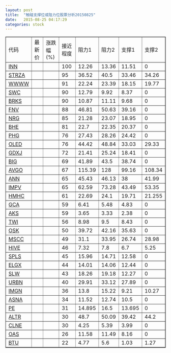 ```yaml
---
layout: post
title:  "触碰支撑位或阻力位股票分析20150825"
date:   2015-08-25 04:17:29
categories: stock
---
```

<script type="text/javascript">
var stockList = []
stockList.push('gb_inn');
stockList.push('gb_strza');
stockList.push('gb_wwww');
stockList.push('gb_swc');
stockList.push('gb_brks');
stockList.push('gb_fnv');
stockList.push('gb_nrg');
stockList.push('gb_bhe');
stockList.push('gb_phg');
stockList.push('gb_oled');
stockList.push('gb_gdxj');
stockList.push('gb_big');
stockList.push('gb_avgo');
stockList.push('gb_ann');
stockList.push('gb_impv');
stockList.push('gb_hmhc');
stockList.push('gb_gca');
stockList.push('gb_aks');
stockList.push('gb_twi');
stockList.push('gb_osk');
stockList.push('gb_mscc');
stockList.push('gb_hive');
stockList.push('gb_spls');
stockList.push('gb_elgx');
stockList.push('gb_slw');
stockList.push('gb_urbn');
stockList.push('gb_imgn');
stockList.push('gb_asna');
stockList.push('gb_pe');
stockList.push('gb_altr');
stockList.push('gb_clne');
stockList.push('gb_oas');
stockList.push('gb_btu');
</script>
<table border="1">
 <tr>
 <td>代码</td>
 <td>最新价</td>
 <td>涨跌幅(%)</td>
 <td>接近程度</td>
 <td>阻力1</td>
 <td>阻力2</td>
 <td>支撑1</td>
 <td>支撑2</td>
</tr>
  <tr id="inn" class="green">
  <td><a href="http://stock.finance.sina.com.cn/usstock/quotes/INN.html" target="_blank">INN</a></td><td></td><td></td><td>100</td><td>12.26</td><td>13.36</td><td>11.51</td><td>0</td></tr>
  <tr id="strza" class="green">
  <td><a href="http://stock.finance.sina.com.cn/usstock/quotes/STRZA.html" target="_blank">STRZA</a></td><td></td><td></td><td>95</td><td>36.52</td><td>40.5</td><td>33.46</td><td>34.26</td></tr>
  <tr id="wwww" class="red">
  <td><a href="http://stock.finance.sina.com.cn/usstock/quotes/WWWW.html" target="_blank">WWWW</a></td><td></td><td></td><td>91</td><td>22.24</td><td>23.39</td><td>18.15</td><td>19.77</td></tr>
  <tr id="swc" class="red">
  <td><a href="http://stock.finance.sina.com.cn/usstock/quotes/SWC.html" target="_blank">SWC</a></td><td></td><td></td><td>90</td><td>12.79</td><td>9.92</td><td>8.37</td><td>0</td></tr>
  <tr id="brks" class="green">
  <td><a href="http://stock.finance.sina.com.cn/usstock/quotes/BRKS.html" target="_blank">BRKS</a></td><td></td><td></td><td>90</td><td>10.87</td><td>11.11</td><td>9.68</td><td>0</td></tr>
  <tr id="fnv" class="red">
  <td><a href="http://stock.finance.sina.com.cn/usstock/quotes/FNV.html" target="_blank">FNV</a></td><td></td><td></td><td>88</td><td>46.81</td><td>50.63</td><td>39.16</td><td>0</td></tr>
  <tr id="nrg" class="green">
  <td><a href="http://stock.finance.sina.com.cn/usstock/quotes/NRG.html" target="_blank">NRG</a></td><td></td><td></td><td>85</td><td>21.28</td><td>23.07</td><td>18.95</td><td>0</td></tr>
  <tr id="bhe" class="green">
  <td><a href="http://stock.finance.sina.com.cn/usstock/quotes/BHE.html" target="_blank">BHE</a></td><td></td><td></td><td>81</td><td>22.7</td><td>22.35</td><td>20.37</td><td>0</td></tr>
  <tr id="phg" class="green">
  <td><a href="http://stock.finance.sina.com.cn/usstock/quotes/PHG.html" target="_blank">PHG</a></td><td></td><td></td><td>76</td><td>27.43</td><td>28.26</td><td>24.42</td><td>0</td></tr>
  <tr id="oled" class="green">
  <td><a href="http://stock.finance.sina.com.cn/usstock/quotes/OLED.html" target="_blank">OLED</a></td><td></td><td></td><td>76</td><td>44.42</td><td>48.84</td><td>33.03</td><td>29.33</td></tr>
  <tr id="gdxj" class="red">
  <td><a href="http://stock.finance.sina.com.cn/usstock/quotes/GDXJ.html" target="_blank">GDXJ</a></td><td></td><td></td><td>72</td><td>21.41</td><td>25.24</td><td>18.41</td><td>0</td></tr>
  <tr id="big" class="red">
  <td><a href="http://stock.finance.sina.com.cn/usstock/quotes/BIG.html" target="_blank">BIG</a></td><td></td><td></td><td>69</td><td>41.89</td><td>43.5</td><td>38.74</td><td>0</td></tr>
  <tr id="avgo" class="red">
  <td><a href="http://stock.finance.sina.com.cn/usstock/quotes/AVGO.html" target="_blank">AVGO</a></td><td></td><td></td><td>67</td><td>115.39</td><td>128</td><td>99.16</td><td>108.34</td></tr>
  <tr id="ann" class="red">
  <td><a href="http://stock.finance.sina.com.cn/usstock/quotes/ANN.html" target="_blank">ANN</a></td><td></td><td></td><td>65</td><td>45.43</td><td>46.13</td><td>38</td><td>41.99</td></tr>
  <tr id="impv" class="green">
  <td><a href="http://stock.finance.sina.com.cn/usstock/quotes/IMPV.html" target="_blank">IMPV</a></td><td></td><td></td><td>65</td><td>62.59</td><td>73.28</td><td>43.49</td><td>53.35</td></tr>
  <tr id="hmhc" class="green">
  <td><a href="http://stock.finance.sina.com.cn/usstock/quotes/HMHC.html" target="_blank">HMHC</a></td><td></td><td></td><td>61</td><td>22.69</td><td>24.1</td><td>19.71</td><td>21.255</td></tr>
  <tr id="gca" class="green">
  <td><a href="http://stock.finance.sina.com.cn/usstock/quotes/GCA.html" target="_blank">GCA</a></td><td></td><td></td><td>59</td><td>6.41</td><td>5.48</td><td>4.83</td><td>0</td></tr>
  <tr id="aks" class="green">
  <td><a href="http://stock.finance.sina.com.cn/usstock/quotes/AKS.html" target="_blank">AKS</a></td><td></td><td></td><td>59</td><td>3.65</td><td>3.33</td><td>2.38</td><td>0</td></tr>
  <tr id="twi" class="red">
  <td><a href="http://stock.finance.sina.com.cn/usstock/quotes/TWI.html" target="_blank">TWI</a></td><td></td><td></td><td>56</td><td>8.98</td><td>9.5</td><td>8.43</td><td>0</td></tr>
  <tr id="osk" class="red">
  <td><a href="http://stock.finance.sina.com.cn/usstock/quotes/OSK.html" target="_blank">OSK</a></td><td></td><td></td><td>50</td><td>39.72</td><td>42.16</td><td>35.63</td><td>0</td></tr>
  <tr id="mscc" class="red">
  <td><a href="http://stock.finance.sina.com.cn/usstock/quotes/MSCC.html" target="_blank">MSCC</a></td><td></td><td></td><td>49</td><td>31.1</td><td>33.95</td><td>26.74</td><td>28.98</td></tr>
  <tr id="hive" class="red">
  <td><a href="http://stock.finance.sina.com.cn/usstock/quotes/HIVE.html" target="_blank">HIVE</a></td><td></td><td></td><td>46</td><td>7.32</td><td>7.8</td><td>6.7</td><td>5.25</td></tr>
  <tr id="spls" class="green">
  <td><a href="http://stock.finance.sina.com.cn/usstock/quotes/SPLS.html" target="_blank">SPLS</a></td><td></td><td></td><td>45</td><td>15.96</td><td>14.71</td><td>12.58</td><td>0</td></tr>
  <tr id="elgx" class="green">
  <td><a href="http://stock.finance.sina.com.cn/usstock/quotes/ELGX.html" target="_blank">ELGX</a></td><td></td><td></td><td>44</td><td>14.01</td><td>14.06</td><td>12.44</td><td>0</td></tr>
  <tr id="slw" class="green">
  <td><a href="http://stock.finance.sina.com.cn/usstock/quotes/SLW.html" target="_blank">SLW</a></td><td></td><td></td><td>43</td><td>18.26</td><td>19.18</td><td>12.27</td><td>0</td></tr>
  <tr id="urbn" class="red">
  <td><a href="http://stock.finance.sina.com.cn/usstock/quotes/URBN.html" target="_blank">URBN</a></td><td></td><td></td><td>40</td><td>29.91</td><td>33.12</td><td>27.89</td><td>0</td></tr>
  <tr id="imgn" class="red">
  <td><a href="http://stock.finance.sina.com.cn/usstock/quotes/IMGN.html" target="_blank">IMGN</a></td><td></td><td></td><td>36</td><td>13.8</td><td>15.22</td><td>9.21</td><td>10.27</td></tr>
  <tr id="asna" class="green">
  <td><a href="http://stock.finance.sina.com.cn/usstock/quotes/ASNA.html" target="_blank">ASNA</a></td><td></td><td></td><td>34</td><td>11.52</td><td>12.74</td><td>10.5</td><td>0</td></tr>
  <tr id="pe" class="red">
  <td><a href="http://stock.finance.sina.com.cn/usstock/quotes/PE.html" target="_blank">PE</a></td><td></td><td></td><td>31</td><td>14.895</td><td>16.5</td><td>13.695</td><td>0</td></tr>
  <tr id="altr" class="green">
  <td><a href="http://stock.finance.sina.com.cn/usstock/quotes/ALTR.html" target="_blank">ALTR</a></td><td></td><td></td><td>30</td><td>48.7</td><td>50.09</td><td>39.42</td><td>44.2</td></tr>
  <tr id="clne" class="red">
  <td><a href="http://stock.finance.sina.com.cn/usstock/quotes/CLNE.html" target="_blank">CLNE</a></td><td></td><td></td><td>30</td><td>4.25</td><td>5.39</td><td>3.99</td><td>0</td></tr>
  <tr id="oas" class="green">
  <td><a href="http://stock.finance.sina.com.cn/usstock/quotes/OAS.html" target="_blank">OAS</a></td><td></td><td></td><td>26</td><td>11.58</td><td>11.49</td><td>8.16</td><td>0</td></tr>
  <tr id="btu" class="green">
  <td><a href="http://stock.finance.sina.com.cn/usstock/quotes/BTU.html" target="_blank">BTU</a></td><td></td><td></td><td>22</td><td>4.77</td><td>5.6</td><td>1.03</td><td>1.27</td></tr>
</table>

